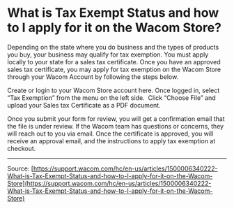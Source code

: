 # What is Tax Exempt Status and how to I apply for it on the Wacom Store?

Depending on the state where you do business and the types of products you buy, your business may qualify for tax exemption. You must apply locally to your state for a sales tax certificate. Once you have an approved sales tax certificate, you may apply for tax exemption on the Wacom Store through your Wacom Account by following the steps below.

Create or login to your Wacom Store account here.
Once logged in, select “Tax Exemption” from the menu on the left side. 
Click “Choose File” and upload your Sales tax Certificate as a PDF document.



Once you submit your form for review, you will get a confirmation email that the file is under review. If the Wacom team has questions or concerns, they will reach out to you via email. Once the certificate is approved, you will receive an approval email, and the instructions to apply tax exemption at checkout.

---
Source: [https://support.wacom.com/hc/en-us/articles/1500006340222-What-is-Tax-Exempt-Status-and-how-to-I-apply-for-it-on-the-Wacom-Store](https://support.wacom.com/hc/en-us/articles/1500006340222-What-is-Tax-Exempt-Status-and-how-to-I-apply-for-it-on-the-Wacom-Store)
